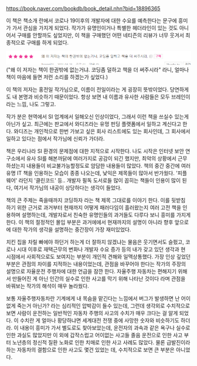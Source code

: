 https://book.naver.com/bookdb/book_detail.nhn?bid=18896365

이 책은 책소개 란에서 코로나 19이후의 개발자에 대한 수요를 예측한다는 문구에 흥미가 가서 관심을 가지게 되었다. 작가가 유명인이거나 특별한 헤더라인이 있는 것도 아니어서 구매를 안할까도 싶었지만, 이 책을 구매했던 어떤 네티즌의 리뷰가 너무 웃겨서 최종적으로 구매를 하게 되었다.

 ![](images/bde8aef9.png)
 ("왜 이 저자는 책이 한권밖에 없는거냐. 코딩좀 덜하고 책을 더 써주시라" 라니, 얼마나 책이 마음에 들면 저런 소리를 하겠는가 싶었다.)
 
 이 책의 저자는 홍전일 작가님으로, 이름이 전일이라는 게 굉장히 뜻밖이었다. 당연하게도 내 본명과 비슷하기 때문이었다. 항상 보면 내 이름과 유사한 사람들은 모두 브레인이라는 느낌, 나도 그렇고. 
 
 작가 분은 현역에서 SI 업계에서 일해오신 인상이었다, 그래서 이런 책을 쓰실수 있는게 아닌가 싶고. 최근에는 판교에서 와디즈라는 유멍 펀딩 플랫폼에서 일하고 계신다고 한다. 와디즈는 개인적으로 한번 가보고 싶은 회사 리스트에도 있는 회사인데, 그 회사에서 일하고 있다는 점에서 작가님에 신뢰가 가더라.
 
 책은 우리나라 SI 환경의 문제점에 대한 지적으로 시작한다. 나도 시작은 인터넷 보안 연구소에서 유사 SI를 해본까닭에 여러가지로 공감이 되긴 했지만, 최악의 상황에서 근무하셨는지 내용들이 비교불가능할정도로 암담한 내용들이 많았다. 책의 중간 중간에 여러 유명 IT 책을 인용하는 모습이 종종 나오는데, 낯익은 제목들이 많아서 반가웠다. '피플웨어' 라던지 '클린코드' 등.. 개발자 필독 도서로들 많이 꼽히는 책들이 인용이 많이 된다, 여기서 작가님의 내공이 상당하다는 생각이 들었다.
 
책의 큰 주제는 죽을때까지 코딩하자 라는 책 제목 그대로를 이야기 한다. 이를 뒷받침 하기 위한 근거로 과거부터 현재까지 어떻게 패러다임이 흘러왔는지 여러 고전 책을 인용하며 설명하는데, 개발자로서 친숙한 유명인들의 과거들도 다루다 보니 흥미를 가지게 한다. 이 책의 절정적인 몰입 부분은 과거에에서 현재까지의 설명이 아니라 향후 앞으로에 대한 작가의 생각을 설명하는 중간장이 가장 재미있었다.

치킨 집을 차릴 빠에야 하던거 하는게 더 잘하지 않겠냐는 물음은 웃기면서도 슬펐고, 코로나 시대 이후로 재택근무의 변화나 개발자 수요 증가 등의 내가 갖고 있던 생각과 현 시점에서 사회적으로도 보여지는 부분이 개인적 견해와 일맥상통했다. 가장 인상 깊었던 부분은 관점의 차이를 지적하는 내용이었는데, 관점을 바꾸어야 한다는 작가의 주장의 설명으로 자율운전 주행차에 대한 언급을 잠깐 한다. 자율주행 자동차는 편해지기 위해서 만들어진 게 아닌 인간의 실수로 인한 사고를 막기 위해 나타난 것이다 라며 관점을 바꿔보는 작가의 해석이 매우 놀라웠다. 

보통 자율주행자동차란 기계에게 내 목숨을 맡긴다는 느낌에서 버그가 발생하면 난 어이없게 죽는거 아닌가? 라는 심리적인 압박감이 들수 있는데, 그런데 생각외로 수치적으로 보면 사람이 운전하는 일반적인 자동차 주행의 사고의 수치가 매우 크다는 걸 알게 되었다. 이 수치란 게 얼마나 황당하냐면 세계대전 전쟁 중에 사망한 숫자와 비슷하기도 하더라. 이 내용이 흥미가 가서 별도로도 찾아보았는데, 운전자의 과속과 같은 욕구나 실수로 인한 과실도 많았지만 이 외에 갑작스럽고 어이없는 사고들 졸음 운전으로 인한 사고 부터 노년층의 정신적 질환 노화로 인한 치매로 인한 사고 사례도 많았다. 물론 급발진이라 하는 자동차의 결함으로 인한 사고도 몇건 있었는 데, 수치적으로 보면 큰 부분은 아니었다.

